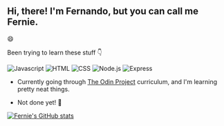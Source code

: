 ## Hi, there! I'm Fernando, but you can call me Fernie.

:smile:

Been trying to learn these stuff :point_down:

![Javascript](https://img.shields.io/badge/-javascript-000?&logo=javascript)
![HTML](https://img.shields.io/badge/-HTML5-000?&logo=HTML5)
![CSS](https://img.shields.io/badge/-CSS3-000?&logo=CSS3)
![Node.js](https://img.shields.io/badge/-Node.js-000?&logo=node.js)
![Express](https://img.shields.io/badge/-Express-000?&logo=Express)

- Currently going through [The Odin Project](https://theodinproject.com) curriculum, and I'm learning pretty neat things.

- Not done yet! :muscle:

[![Fernie's GitHub stats](https://github-readme-stats.vercel.app/api?username=fernie-cpu)](https://github.com/anuraghazra/github-readme-stats)

